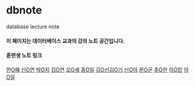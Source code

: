 # dbnote
database lecture note

#### 이 페이지는 데이터베이스 교과의 강의 노트 공간입니다.

#### 훈련생 노트 링크
[한O혜](https://github.com/yvette02)  [신O연](https://github.com/yeon0997)
[박O지](https://github.com/GithubEunJi) [김O연](https://github.com/thdus0912)
[오O세](https://github.com/ohjungse) [홍O일](https://github.com/rabiit-hki007)
[김O선](https://github.com/Goldmankim1379)[김O기](https://github.com/database-sql)
[신O아](https://github.com/psychology81) [문O균](https://github.com/moondbcloud)
[추O한](https://github.com/changhan-chu) [이O민](https://github.com/Pen-nek)
[이O일](https://github.com/CJSRKSQLDOSDPTM)

